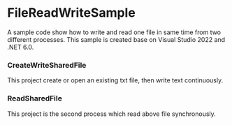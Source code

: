 # FileReadWriteSample
A sample code show how to write and read one file in same time from two different processes.
This sample is created base on Visual Studio 2022 and .NET 6.0.

### CreateWriteSharedFile
This project create or open an existing txt file, then write text continuously.

### ReadSharedFile
This project is the second process which read above file synchronously.


